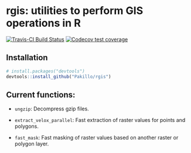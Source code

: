 
<!-- README.md is generated from README.Rmd. Please edit that file -->

# rgis: utilities to perform GIS operations in R

<!-- badges: start -->

[![Travis-CI Build
Status](https://travis-ci.org/Pakillo/rgis.svg?branch=master)](https://travis-ci.org/Pakillo/rgis)
[![Codecov test
coverage](https://codecov.io/gh/Pakillo/rgis/branch/master/graph/badge.svg)](https://codecov.io/gh/Pakillo/rgis?branch=master)
<!-- badges: end -->

## Installation

``` r
# install.packages("devtools")
devtools::install_github("Pakillo/rgis")
```

## Current functions:

  - `ungzip`: Decompress gzip files.

  - `extract_velox_parallel`: Fast extraction of raster values for
    points and polygons.

  - `fast_mask`: Fast masking of raster values based on another raster
    or polygon layer.
